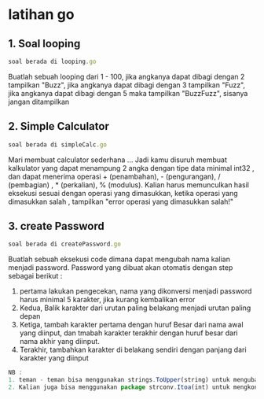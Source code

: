 # latihan go

## 1. Soal looping 

```js
soal berada di looping.go
```

Buatlah sebuah looping dari 1 - 100, jika angkanya dapat dibagi dengan 2 tampilkan "Buzz", jika angkanya dapat dibagi dengan 3 tampilkan "Fuzz", jika angkanya dapat dibagi dengan 5 maka tampilkan "BuzzFuzz", sisanya jangan ditampilkan


## 2. Simple Calculator

```js
soal berada di simpleCalc.go
```

Mari membuat calculator sederhana ...
Jadi kamu disuruh membuat kalkulator yang dapat menampung 2 angka dengan tipe data minimal int32 , dan dapat menerima operasi + (penambahan), -  (pengurangan), / (pembagian) , * (perkalian), % (modulus). Kalian harus memunculkan hasil eksekusi sesuai dengan operasi yang dimasukkan, ketika operasi yang dimasukkan salah , tampilkan "error operasi yang dimasukkan salah!"


## 3. create Password

```js
soal berada di createPassword.go
```

Buatlah sebuah eksekusi code dimana dapat mengubah nama kalian menjadi password. Password yang dibuat akan otomatis dengan step sebagai berikut :
1. pertama lakukan pengecekan, nama yang dikonversi menjadi password harus minimal 5 karakter, jika kurang kembalikan error
2. Kedua, Balik karakter dari urutan paling belakang menjadi urutan paling depan
3. Ketiga, tambah karakter pertama dengan huruf Besar dari nama awal yang diinput, dan tmabah karakter terakhir dengan huruf besar dari nama akhir yang diinput. 
4. Terakhir, tambahkan karakter di belakang sendiri dengan panjang dari karakter yang diinput

```js
NB : 
1. teman - teman bisa menggunakan strings.ToUpper(string) untuk mengubah dari huruf kecil ke huruf besar, dan strings.ToLower(string) jika huruf kecil
2. Kalian juga bisa menggunakan package strconv.Itoa(int) untuk mengkonversi dari int ke string
```
